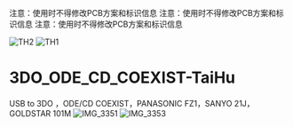 注意：使用时不得修改PCB方案和标识信息
注意：使用时不得修改PCB方案和标识信息
注意：使用时不得修改PCB方案和标识信息

![TH2](https://github.com/user-attachments/assets/e81c27fc-387a-455b-bde7-9a6cc76c9c44)
![TH1](https://github.com/user-attachments/assets/3e91899a-0517-4641-a3e1-ae7a3322934c)

# 3DO_ODE_CD_COEXIST-TaiHu
USB to 3DO ，ODE/CD COEXIST，PANASONIC FZ1，SANYO 21J，GOLDSTAR 101M
![IMG_3351](https://github.com/user-attachments/assets/92f0a645-f4a6-438d-8570-9c39d35f7bf9)
![IMG_3353](https://github.com/user-attachments/assets/7f253b69-ad0d-465d-8fd3-7bb4c65284c0)
